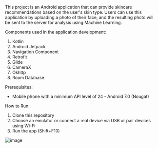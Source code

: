 This project is an Android application that can provide skincare recommendations based on the user's skin type. Users can use this application by uploading a photo of their face, and the resulting photo will be sent to the server for analysis using Machine Learning.

Components used in the application development:
1. Kotlin
2. Android Jetpack
3. Navigation Component
4. Retrofit
5. Glide
6. CameraX
7. Okhttp
8. Room Database

Prerequisites:
- Mobile phone with a minimum API level of 24 - Android 7.0 (Nougat)

How to Run:
1. Clone this repository
2. Choose an emulator or connect a real device via USB or pair devices using Wi-Fi
3. Run the app (Shift+F10)

![image](https://github.com/skinnie-project/AndroidApp/assets/91369153/00dda6fb-09d2-4e4d-b654-0d0cb9b8a32a)



